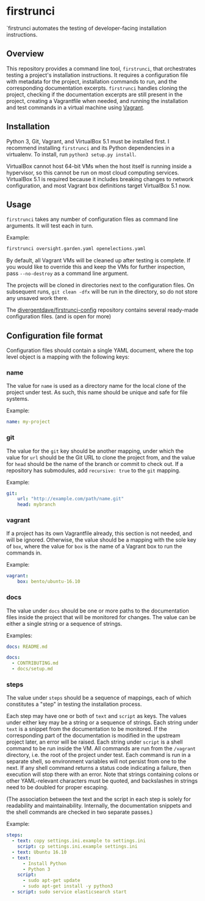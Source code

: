 # firstrunci

`firstrunci automates the testing of developer-facing installation instructions.

## Overview

This repository provides a command line tool, `firstrunci`, that orchestrates testing a project's installation instructions. It requires a configuration file with metadata for the project, installation commands to run, and the corresponding documentation excerpts. `firstrunci` handles cloning the project, checking if the documentation excerpts are still present in the project, creating a Vagrantfile when needed, and running the installation and test commands in a virtual machine using [Vagrant](https://vagrantup.com/).

## Installation

Python 3, Git, Vagrant, and VirtualBox 5.1  must be installed first. I recommend installing `firstrunci` and its Python dependencies in a virtualenv. To install, run `python3 setup.py install`.

VirtualBox cannot host 64-bit VMs when the host itself is running inside a hypervisor, so this cannot be run on most cloud computing services. VirtualBox 5.1 is required because it includes breaking changes to network configuration, and most Vagrant box definitions target VirtualBox 5.1 now.

## Usage

`firstrunci` takes any number of configuration files as command line arguments. It will test each in turn.

Example:

```bash
firstrunci oversight.garden.yaml openelections.yaml
```

By default, all Vagrant VMs will be cleaned up after testing is complete. If you would like to override this and keep the VMs for further inspection, pass `--no-destroy` as a command line argument.

The projects will be cloned in directories next to the configuration files. On subsequent runs, `git clean -dfx` will be run in the directory, so do not store any unsaved work there.

The [divergentdave/firstrunci-config](https://github.com/divergentdave/firstrunci-config) repository contains several ready-made configuration files. (and is open for more)

## Configuration file format

Configuration files should contain a single YAML document, where the top level object is a mapping with the following keys:

### name

The value for `name` is used as a directory name for the local clone of the project under test. As such, this name should be unique and safe for file systems.

Example:

```yaml
name: my-project
```

### git

The value for the `git` key should be another mapping, under which the value for `url` should be the Git URL to clone the project from, and the value for `head` should be the name of the branch or commit to check out. If a repository has submodules, add `recursive: true` to the `git` mapping.

Example:

```yaml
git:
    url: "http://example.com/path/name.git"
    head: mybranch
```

### vagrant

If a project has its own Vagrantfile already, this section is not needed, and will be ignored. Otherwise, the value should be a mapping with the sole key of `box`, where the value for `box` is the name of a Vagrant box to run the commands in.

Example:

```yaml
vagrant:
    box: bento/ubuntu-16.10
```

### docs

The value under `docs` should be one or more paths to the documentation files inside the project that will be monitored for changes. The value can be either a single string or a sequence of strings.

Examples:

```yaml
docs: README.md
```

```yaml
docs:
  - CONTRIBUTING.md
  - docs/setup.md
```

### steps

The value under `steps` should be a sequence of mappings, each of which constitutes a "step" in testing the installation process.

Each step may have one or both of `text` and `script` as keys. The values under either key may be a string or a sequence of strings. Each string under `text` is a snippet from the documentation to be monitored. If the corresponding part of the documentation is modified in the upstream project later, an error will be raised. Each string under `script` is a shell command to be run inside the VM. All commands are run from the `/vagrant` directory, i.e. the root of the project under test. Each command is run in a separate shell, so environment variables will not persist from one to the next. If any shell command returns a status code indicating a failure, then execution will stop there with an error. Note that strings containing colons or other YAML-relevant characters must be quoted, and backslashes in strings need to be doubled for proper escaping.

(The association between the text and the script in each step is solely for readability and maintainability. Internally, the documentation snippets and the shell commands are checked in two separate passes.)

Example:

```yaml
steps:
  - text: copy settings.ini.example to settings.ini
    script: cp settings.ini.example settings.ini
  - text: Ubuntu 16.10
  - text:
      - Install Python
      - Python 3
    script:
      - sudo apt-get update
      - sudo apt-get install -y python3
  - script: sudo service elasticsearch start
```
